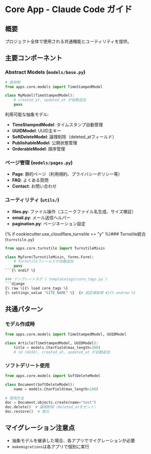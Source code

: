 # Core App - Claude Code ガイド

## 概要
プロジェクト全体で使用される共通機能とユーティリティを提供。

## 主要コンポーネント

### Abstract Models (`models/base.py`)
```python
# 使用例
from apps.core.models import TimeStampedModel

class MyModel(TimeStampedModel):
    # created_at, updated_at が自動追加
    pass
```

利用可能な抽象モデル:
- **TimeStampedModel**: タイムスタンプ自動管理
- **UUIDModel**: UUID主キー
- **SoftDeleteModel**: 論理削除（deleted_atフィールド）
- **PublishableModel**: 公開状態管理
- **OrderableModel**: 順序管理

### ページ管理 (`models/pages.py`)
- **Page**: 静的ページ（利用規約、プライバシーポリシー等）
- **FAQ**: よくある質問
- **Contact**: お問い合わせ

### ユーティリティ (`utils/`)
- **files.py**: ファイル操作（ユニークファイル名生成、サイズ検証）
- **email.py**: メール送信ヘルパー
- **pagination.py**: ページネーション設定

{% if cookiecutter.use_cloudflare_turnstile == "y" %}### Turnstile統合 (`turnstile.py`)
```python
from apps.core.turnstile import TurnstileMixin

class MyForm(TurnstileMixin, forms.Form):
    # Turnstileフィールドが自動追加
    pass
```{% endif %}

### テンプレートタグ (`templatetags/core_tags.py`)
```django
{% raw %}{% load core_tags %}
{% settings_value "SITE_NAME" %}  {# 設定値取得 #}{% endraw %}
```

## 共通パターン

### モデル作成時
```python
from apps.core.models import TimeStampedModel, UUIDModel

class Article(TimeStampedModel, UUIDModel):
    title = models.CharField(max_length=200)
    # id (UUID), created_at, updated_at が自動追加
```

### ソフトデリート使用
```python
from apps.core.models import SoftDeleteModel

class Document(SoftDeleteModel):
    name = models.CharField(max_length=100)
    
# 使用方法
doc = Document.objects.create(name="test")
doc.delete()  # 論理削除（deleted_atをセット）
doc.restore()  # 復元
```

## マイグレーション注意点
- 抽象モデルを継承した場合、各アプリでマイグレーションが必要
- `makemigrations`は各アプリで個別に実行